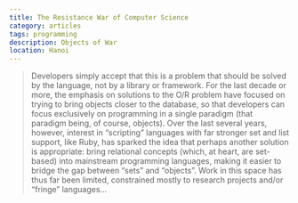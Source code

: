 ```yaml
---
title: The Resistance War of Computer Science
category: articles
tags: programming
description: Objects of War
location: Hanoi
---
```



> Developers simply accept that this is a problem that should be solved by the
> language, not by a library or framework. For the last decade or more, the
> emphasis on solutions to the O/R problem have focused on trying to bring
> objects closer to the database, so that developers can focus exclusively on
> programming in a single paradigm (that paradigm being, of course,
> objects). Over the last several years, however, interest in “scripting”
> languages with far stronger set and list support, like Ruby, has sparked the
> idea that perhaps another solution is appropriate: bring relational concepts
> (which, at heart, are set-based) into mainstream programming languages, making
> it easier to bridge the gap between “sets” and “objects”. Work in this space
> has thus far been limited, constrained mostly to research projects and/or
> “fringe” languages...
